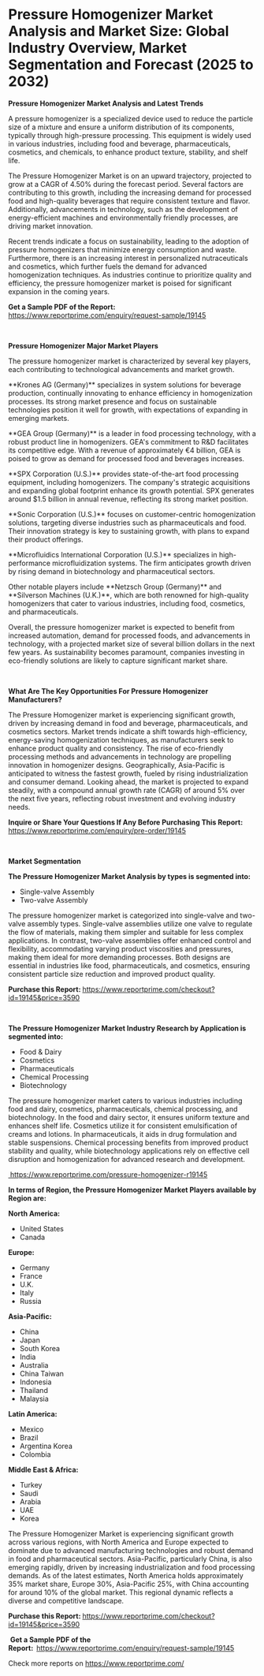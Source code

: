 <p><h1>Pressure Homogenizer Market Analysis and Market Size: Global Industry Overview, Market Segmentation and Forecast (2025 to 2032)</h1></p><p><strong>Pressure Homogenizer Market Analysis and Latest Trends</strong></p>
<p><p>A pressure homogenizer is a specialized device used to reduce the particle size of a mixture and ensure a uniform distribution of its components, typically through high-pressure processing. This equipment is widely used in various industries, including food and beverage, pharmaceuticals, cosmetics, and chemicals, to enhance product texture, stability, and shelf life.</p><p>The Pressure Homogenizer Market is on an upward trajectory, projected to grow at a CAGR of 4.50% during the forecast period. Several factors are contributing to this growth, including the increasing demand for processed food and high-quality beverages that require consistent texture and flavor. Additionally, advancements in technology, such as the development of energy-efficient machines and environmentally friendly processes, are driving market innovation.</p><p>Recent trends indicate a focus on sustainability, leading to the adoption of pressure homogenizers that minimize energy consumption and waste. Furthermore, there is an increasing interest in personalized nutraceuticals and cosmetics, which further fuels the demand for advanced homogenization techniques. As industries continue to prioritize quality and efficiency, the pressure homogenizer market is poised for significant expansion in the coming years.</p></p>
<p><strong>Get a Sample PDF of the Report:&nbsp;</strong> <a href="https://www.reportprime.com/enquiry/request-sample/19145?utm_campaign=2630&utm_medium=2&utm_source=Github&utm_content=ia&utm_term=19032025&utm_id=pressure-homogenizer">https://www.reportprime.com/enquiry/request-sample/19145</a></p>
<p>&nbsp;</p>
<p><strong>Pressure Homogenizer Major Market Players</strong></p>
<p><p>The pressure homogenizer market is characterized by several key players, each contributing to technological advancements and market growth. </p><p>**Krones AG (Germany)** specializes in system solutions for beverage production, continually innovating to enhance efficiency in homogenization processes. Its strong market presence and focus on sustainable technologies position it well for growth, with expectations of expanding in emerging markets.</p><p>**GEA Group (Germany)** is a leader in food processing technology, with a robust product line in homogenizers. GEA's commitment to R&D facilitates its competitive edge. With a revenue of approximately €4 billion, GEA is poised to grow as demand for processed food and beverages increases.</p><p>**SPX Corporation (U.S.)** provides state-of-the-art food processing equipment, including homogenizers. The company's strategic acquisitions and expanding global footprint enhance its growth potential. SPX generates around $1.5 billion in annual revenue, reflecting its strong market position.</p><p>**Sonic Corporation (U.S.)** focuses on customer-centric homogenization solutions, targeting diverse industries such as pharmaceuticals and food. Their innovation strategy is key to sustaining growth, with plans to expand their product offerings.</p><p>**Microfluidics International Corporation (U.S.)** specializes in high-performance microfluidization systems. The firm anticipates growth driven by rising demand in biotechnology and pharmaceutical sectors. </p><p>Other notable players include **Netzsch Group (Germany)** and **Silverson Machines (U.K.)**, which are both renowned for high-quality homogenizers that cater to various industries, including food, cosmetics, and pharmaceuticals.</p><p>Overall, the pressure homogenizer market is expected to benefit from increased automation, demand for processed foods, and advancements in technology, with a projected market size of several billion dollars in the next few years. As sustainability becomes paramount, companies investing in eco-friendly solutions are likely to capture significant market share.</p></p>
<p>&nbsp;</p>
<p><strong>What Are The Key Opportunities For Pressure Homogenizer Manufacturers?</strong></p>
<p><p>The Pressure Homogenizer market is experiencing significant growth, driven by increasing demand in food and beverage, pharmaceuticals, and cosmetics sectors. Market trends indicate a shift towards high-efficiency, energy-saving homogenization techniques, as manufacturers seek to enhance product quality and consistency. The rise of eco-friendly processing methods and advancements in technology are propelling innovation in homogenizer designs. Geographically, Asia-Pacific is anticipated to witness the fastest growth, fueled by rising industrialization and consumer demand. Looking ahead, the market is projected to expand steadily, with a compound annual growth rate (CAGR) of around 5% over the next five years, reflecting robust investment and evolving industry needs.</p></p>
<p><strong>Inquire or Share Your Questions If Any Before Purchasing This Report:</strong> <a href="https://www.reportprime.com/enquiry/pre-order/19145?utm_campaign=2630&utm_medium=2&utm_source=Github&utm_content=ia&utm_term=19032025&utm_id=pressure-homogenizer">https://www.reportprime.com/enquiry/pre-order/19145</a></p>
<p>&nbsp;</p>
<p><strong>Market Segmentation</strong></p>
<p><strong>The Pressure Homogenizer Market Analysis by types is segmented into:</strong></p>
<p><ul><li>Single-valve Assembly</li><li>Two-valve Assembly</li></ul></p>
<p><p>The pressure homogenizer market is categorized into single-valve and two-valve assembly types. Single-valve assemblies utilize one valve to regulate the flow of materials, making them simpler and suitable for less complex applications. In contrast, two-valve assemblies offer enhanced control and flexibility, accommodating varying product viscosities and pressures, making them ideal for more demanding processes. Both designs are essential in industries like food, pharmaceuticals, and cosmetics, ensuring consistent particle size reduction and improved product quality.</p></p>
<p><strong>Purchase this Report:&nbsp;</strong><a href="https://www.reportprime.com/checkout?id=19145&price=3590&utm_campaign=2630&utm_medium=2&utm_source=Github&utm_content=ia&utm_term=19032025&utm_id=pressure-homogenizer">https://www.reportprime.com/checkout?id=19145&price=3590</a></p>
<p>&nbsp;</p>
<p><strong>The Pressure Homogenizer Market Industry Research by Application is segmented into:</strong></p>
<p><ul><li>Food & Dairy</li><li>Cosmetics</li><li>Pharmaceuticals</li><li>Chemical Processing</li><li>Biotechnology</li></ul></p>
<p><p>The pressure homogenizer market caters to various industries including food and dairy, cosmetics, pharmaceuticals, chemical processing, and biotechnology. In the food and dairy sector, it ensures uniform texture and enhances shelf life. Cosmetics utilize it for consistent emulsification of creams and lotions. In pharmaceuticals, it aids in drug formulation and stable suspensions. Chemical processing benefits from improved product stability and quality, while biotechnology applications rely on effective cell disruption and homogenization for advanced research and development.</p></p>
<p><a href="https://www.reportprime.com/pressure-homogenizer-r19145?utm_campaign=2630&utm_medium=2&utm_source=Github&utm_content=ia&utm_term=19032025&utm_id=pressure-homogenizer">&nbsp;https://www.reportprime.com/pressure-homogenizer-r19145</a></p>
<p><strong>In terms of Region, the Pressure Homogenizer Market Players available by Region are:</strong></p>
<p>
    <p> <strong> North America: </strong>
        <ul>
            <li>United States</li>
            <li>Canada</li>
        </ul>
        </p> 
    <p> <strong> Europe: </strong>
        <ul>
            <li>Germany</li>
            <li>France</li>
            <li>U.K.</li>
            <li>Italy</li>
            <li>Russia</li>
        </ul>
        </p> 
    <p> <strong> Asia-Pacific: </strong>
        <ul>
            <li>China</li>
            <li>Japan</li>
            <li>South Korea</li>
            <li>India</li>
            <li>Australia</li>
            <li>China Taiwan</li>
            <li>Indonesia</li>
            <li>Thailand</li>
            <li>Malaysia</li>
        </ul>
        </p> 
    <p> <strong> Latin America: </strong>
        <ul>
            <li>Mexico</li>
            <li>Brazil</li>
            <li>Argentina Korea</li>
            <li>Colombia</li>
        </ul>
        </p> 
    <p> <strong> Middle East & Africa: </strong>
        <ul>
            <li>Turkey</li>
            <li>Saudi</li>
            <li>Arabia</li>
            <li>UAE</li>
            <li>Korea</li>
        </ul>
    </p>
    </p>
<p><p>The Pressure Homogenizer Market is experiencing significant growth across various regions, with North America and Europe expected to dominate due to advanced manufacturing technologies and robust demand in food and pharmaceutical sectors. Asia-Pacific, particularly China, is also emerging rapidly, driven by increasing industrialization and food processing demands. As of the latest estimates, North America holds approximately 35% market share, Europe 30%, Asia-Pacific 25%, with China accounting for around 10% of the global market. This regional dynamic reflects a diverse and competitive landscape.</p></p>
<p><strong>Purchase this Report: </strong><a href="https://www.reportprime.com/checkout?id=19145&price=3590&utm_campaign=2630&utm_medium=2&utm_source=Github&utm_content=ia&utm_term=19032025&utm_id=pressure-homogenizer">https://www.reportprime.com/checkout?id=19145&price=3590</a></p>
<p>&nbsp;<strong>Get a Sample PDF of the Report:&nbsp;&nbsp;</strong><a href="https://www.reportprime.com/enquiry/request-sample/19145?utm_campaign=2630&utm_medium=2&utm_source=Github&utm_content=ia&utm_term=19032025&utm_id=pressure-homogenizer">https://www.reportprime.com/enquiry/request-sample/19145</a></p>
<p><strong></strong></p>
<p>Check more reports on <a href="https://www.reportprime.com/?utm_campaign=2630&utm_medium=2&utm_source=Github&utm_content=ia&utm_term=19032025&utm_id=pressure-homogenizer">https://www.reportprime.com/</a></p>
